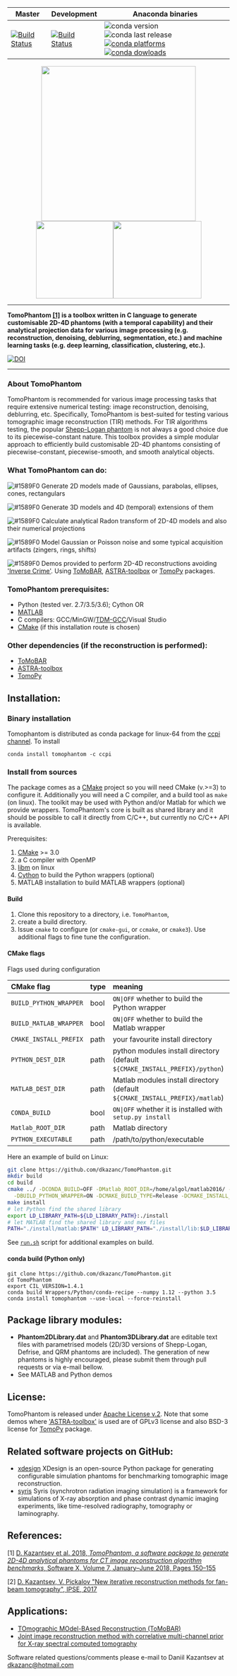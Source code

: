 | Master | Development | Anaconda binaries |
|--------|-------------|-------------------|
| [![Build Status](https://anvil.softeng-support.ac.uk/jenkins/buildStatus/icon?job=CILsingle/TomoPhantom)](https://anvil.softeng-support.ac.uk/jenkins/job/CILsingle/job/TomoPhantom/) | [![Build Status](https://anvil.softeng-support.ac.uk/jenkins/buildStatus/icon?job=CILsingle/TomoPhantom-dev)](https://anvil.softeng-support.ac.uk/jenkins/job/CILsingle/job/TomoPhantom-dev/) | ![conda version](https://anaconda.org/ccpi/tomophantom/badges/version.svg) ![conda last release](https://anaconda.org/ccpi/tomophantom/badges/latest_release_date.svg) [![conda platforms](https://anaconda.org/ccpi/tomophantom/badges/platforms.svg) ![conda dowloads](https://anaconda.org/ccpi/tomophantom/badges/downloads.svg)](https://anaconda.org/ccpi/tomophantom) |

<div align="center">
  <img src="docs/img/TomoPhantomLogo.png" height="350"><br>
  <img src="docs/img/models2Dtime/2DtModel14.gif" height="175"><img src="docs/img/models4D/model11_4D.gif "height="175" width="200"><br>
</div>

****************
**TomoPhantom <a href="https://doi.org/10.1016/j.softx.2018.05.003">[1]</a> is a toolbox written in C language to generate customisable 2D-4D phantoms (with a temporal capability) and their analytical projection data for various image processing (e.g. reconstruction, denoising, deblurring, segmentation, etc.) and machine learning tasks (e.g. deep learning, classification, clustering, etc.).**

<a href="https://doi.org/10.5281/zenodo.1215758"><img src="https://zenodo.org/badge/95991001.svg" alt="DOI"></a>
****************    

 <div class="post-content">
        <h3 class="post-title">About TomoPhantom </h3>
        <p> TomoPhantom is recommended for various image processing tasks that require extensive numerical testing: image reconstruction, denoising, deblurring, etc. Specifically, TomoPhantom is best-suited for testing various tomographic image reconstruction (TIR) methods. For TIR algorithms testing, the popular <a href="https://en.wikipedia.org/wiki/Shepp%E2%80%93Logan_phantom">Shepp-Logan phantom</a> is not always a good choice due to its piecewise-constant nature. This toolbox provides a simple modular approach to efficiently build customisable 2D-4D phantoms consisting of piecewise-constant, piecewise-smooth, and smooth analytical objects.        
        </p>
 </div>

### What **TomoPhantom** can do:         
 ![#1589F0](https://placehold.it/15/1589F0/000000?text=+) Generate 2D models made of Gaussians, parabolas, ellipses, cones, rectangulars

 ![#1589F0](https://placehold.it/15/1589F0/000000?text=+) Generate 3D models and 4D (temporal) extensions of them

 ![#1589F0](https://placehold.it/15/1589F0/000000?text=+) Calculate analytical Radon transform of 2D-4D models and also their numerical projections

 ![#1589F0](https://placehold.it/15/1589F0/000000?text=+) Model Gaussian or Poisson noise and some typical acquisition artifacts (zingers, rings, shifts)

 ![#1589F0](https://placehold.it/15/1589F0/000000?text=+) Demos provided to perform 2D-4D reconstructions avoiding <a href="http://www.sciencedirect.com/science/article/pii/S0377042705007296">'Inverse Crime'</a>. Using <a href="https://github.com/dkazanc/ToMoBAR">ToMoBAR</a>, <a href="http://www.astra-toolbox.com/">ASTRA-toolbox</a> or <a href="http://tomopy.readthedocs.io/en">TomoPy</a> packages.  

### **TomoPhantom** prerequisites:

 * Python (tested ver. 2.7/3.5/3.6); Cython OR
 * [MATLAB](www.mathworks.com/products/matlab/)
 * C compilers: GCC/MinGW/[TDM-GCC](http://tdm-gcc.tdragon.net/)/Visual Studio
 * [CMake](https://cmake.org) (if this installation route is chosen)

### Other dependencies (if the reconstruction is performed):
 * [ToMoBAR](https://github.com/dkazanc/ToMoBAR)
 * [ASTRA-toolbox](http://www.astra-toolbox.com/)
 * [TomoPy](http://tomopy.readthedocs.io)

## Installation:

### Binary installation
Tomophantom is distributed as conda package for linux-64 from the [ccpi](https://www.ccpi.ac.uk) [channel](https://anaconda.org/ccpi). To install

```
conda install tomophantom -c ccpi
```

### Install from sources

The package comes as a [CMake](https://cmake.org) project so you will need CMake (v.>=3) to configure it. Additionally you will need a C compiler, and a build tool as `make` (on linux). The toolkit may be used with Python and/or Matlab for which we provide wrappers. TomoPhantom's core is built as shared library and it should be possible to call it directly from C/C++, but currently no C/C++ API is available.

Prerequisites:
1. [CMake](https://cmake.org) >= 3.0
2. a C compiler with OpenMP
3. [libm](https://en.wikipedia.org/wiki/C_mathematical_functions#libm) on linux
4. [Cython](https://cython.org/) to build the Python wrappers (optional)
5. MATLAB installation to build MATLAB wrappers (optional)

#### Build

1. Clone this repository to a directory, i.e. `TomoPhantom`,
2. create a build directory.
3. Issue `cmake` to configure (or `cmake-gui`, or `ccmake`, or `cmake3`). Use additional flags to fine tune the configuration.

#### CMake flags
Flags used during configuration

| CMake flag | type | meaning |
|:---|:----|:----|
| `BUILD_PYTHON_WRAPPER` | bool | `ON\|OFF` whether to build the Python wrapper |
| `BUILD_MATLAB_WRAPPER` | bool | `ON\|OFF` whether to build the Matlab wrapper |
| `CMAKE_INSTALL_PREFIX` | path | your favourite install directory |
| `PYTHON_DEST_DIR` | path | python modules install directory (default `${CMAKE_INSTALL_PREFIX}/python`) |
| `MATLAB_DEST_DIR` | path | Matlab modules install directory (default `${CMAKE_INSTALL_PREFIX}/matlab`)|
| `CONDA_BUILD`| bool | `ON\|OFF` whether it is installed with `setup.py install`|
| `Matlab_ROOT_DIR` | path | Matlab directory|
|`PYTHON_EXECUTABLE` | path | /path/to/python/executable|

Here an example of build on Linux:

```bash
git clone https://github.com/dkazanc/TomoPhantom.git
mkdir build
cd build
cmake ../ -DCONDA_BUILD=OFF -DMatlab_ROOT_DIR=/home/algol/matlab2016/ -DBUILD_MATLAB_WRAPPER=ON \
  -DBUILD_PYTHON_WRAPPER=ON -DCMAKE_BUILD_TYPE=Release -DCMAKE_INSTALL_PREFIX=./install
make install
# let Python find the shared library
export LD_LIBRARY_PATH=${LD_LIBRARY_PATH}:./install
# let MATLAB find the shared library and mex files
PATH="./install/matlab:$PATH" LD_LIBRARY_PATH="./install/lib:$LD_LIBRARY_PATH" matlab
```

See [`run.sh`](https://github.com/dkazanc/TomoPhantom/blob/master/run.sh) script for additional examples on build.

#### conda build (Python only)
```
git clone https://github.com/dkazanc/TomoPhantom.git
cd TomoPhantom
export CIL_VERSION=1.4.1
conda build Wrappers/Python/conda-recipe --numpy 1.12 --python 3.5
conda install tomophantom --use-local --force-reinstall
```

## Package library modules:
- **Phantom2DLibrary.dat** and **Phantom3DLibrary.dat** are editable text files with parametrised models (2D/3D versions of Shepp-Logan, Defrise, and QRM phantoms are included). The generation of new phantoms is highly encouraged, please submit them through pull requests or via e-mail bellow.
- See MATLAB and Python demos

## License:
TomoPhantom is released under [Apache License v.2](http://www.apache.org/licenses/LICENSE-2.0). Note that some demos where ['ASTRA-toolbox'](http://www.astra-toolbox.com/) is used are of GPLv3 license and also BSD-3 license for [TomoPy](http://tomopy.readthedocs.io/en) package.

## Related software projects on GitHub:
- [xdesign](https://github.com/tomography/xdesign) XDesign is an open-source Python package for generating configurable simulation phantoms for benchmarking tomographic image reconstruction.
- [syris](https://github.com/ufo-kit/syris) Syris (synchrotron radiation imaging simulation) is a framework for simulations of X-ray absorption and phase contrast dynamic imaging experiments, like time-resolved radiography, tomography or laminography.

## References:

[1] [D. Kazantsev et al. 2018, *TomoPhantom, a software package to generate 2D-4D analytical phantoms for CT image reconstruction algorithm benchmarks*, Software X, Volume 7, January–June 2018, Pages 150–155](https://doi.org/10.1016/j.softx.2018.05.003)

[2] [D. Kazantsev, V. Pickalov "New iterative reconstruction methods for fan-beam tomography", IPSE, 2017](https://doi.org/10.1080/17415977.2017.1340946)

## Applications:
* [TOmographic MOdel-BAsed Reconstruction (ToMoBAR)](https://github.com/dkazanc/ToMoBAR)
* [Joint image reconstruction method with correlative multi-channel prior for X-ray spectral computed tomography](https://github.com/dkazanc/multi-channel-X-ray-CT)

Software related questions/comments please e-mail to Daniil Kazantsev at dkazanc@hotmail.com
